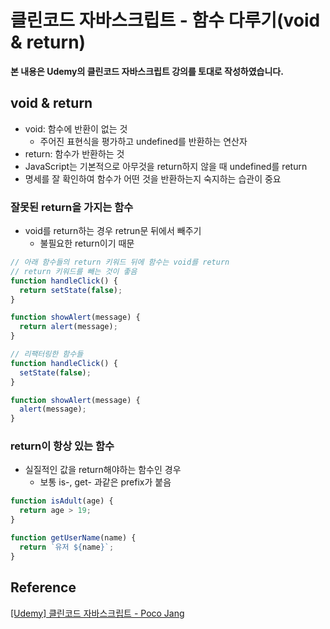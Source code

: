# 클린코드 자바스크립트 - 함수 다루기(void & return)



**본 내용은 Udemy의 클린코드 자바스크립트 강의를 토대로 작성하였습니다.**



## void & return

* void: 함수에 반환이 없는 것
  * 주어진 표현식을 평가하고 undefined를 반환하는 연산자
* return: 함수가 반환하는 것
* JavaScript는 기본적으로 아무것을 return하지 않을 때 undefined를 return
* 명세를 잘 확인하여 함수가 어떤 것을 반환하는지 숙지하는 습관이 중요



### 잘못된 return을 가지는 함수

* void를 return하는 경우 retrun문 뒤에서 빼주기
  * 불필요한 return이기 때문

```JavaScript
// 아래 함수들의 return 키워드 뒤에 함수는 void를 return
// return 키워드를 빼는 것이 좋음
function handleClick() {
  return setState(false);
}

function showAlert(message) {
  return alert(message);
}

// 리팩터링한 함수들
function handleClick() {
  setState(false);
}

function showAlert(message) {
  alert(message);
}
```



### return이 항상 있는 함수

* 실질적인 값을 return해야하는 함수인 경우
  * 보통 is-, get- 과같은 prefix가 붙음

```JavaScript
function isAdult(age) {
  return age > 19;
}

function getUserName(name) {
  return `유저 ${name}`;
}
```





## Reference

[[Udemy] 클린코드 자바스크립트 - Poco Jang](https://www.udemy.com/course/clean-code-js/)

